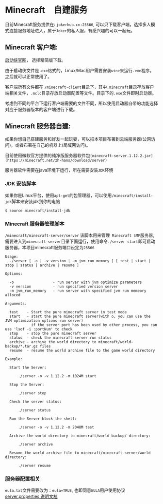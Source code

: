# Minecraft　自建服务

目前Minecraft服务提供在: `jokerhub.cn:25566`, 可以只下载客户端，选择多人模式连接服务地址进入，属于`Joker`的私人服，有感兴趣的可以一起玩。

## Minecraft 客户端:

[启动侠官网](http://www.qidongxia.com)， 选择精简版下载。

由于启动侠文件是`.exe`格式的，Linux/Mac用户需要安装`wine`来运行`.exe`程序。之后就可以正常使用了。

客户端所有文件都在 `/minecraft-client`目录下，其中`.minecraft`目录存放客户端相关文件，`.mclc`目录存放启动器配置等文件。目录下的`.exe`文件即时启动器。

考虑到不同的平台下运行客户端需要的文件不同，所以使用启动器自带的功能选择对应于服务器版本的客户端进行下载。

## Minecraft 服务器自建:

如果你想自己搭建服务和好友一起玩耍，可以把本项目布署到云端服务器(公网访问)，或者布署在自己的机器上(局域网访问)。

目前使用微软官方提供的纯净版服务器软件包`[minecraft-server.1.12.2.jar](https://minecraft.net/zh-hans/download/server)`

服务器软件需要在java环境下运行，所在需要安装`JDK`环境

### JDK 安装脚本

 如果你是Linux平台，使用`apt-get`的包管理器，可以使用`/minecraft/install-jdk`脚本来安装jdk到你的电脑

```
$ source minecraft/install-jdk
```

### Minecraft 服务器管理脚本

`/minecraft/minecraft-server/server` 该脚本用来管理` Minecraft SMP`服务器, 需要进入到`minecraft-server`目录下面运行，使用命令`./server start`即可启动服务器，本项目minecraft服务端口设定为`25566`

```
Usage:
  ./server [ -o | -v version | -m jvm_run_memory ] [ test | start | stop | status | archive | resume ]

Options:

  -o                  - run server with jvm optimize parameters
  -v version          - run specified version server
  -m jvm_run_memory   - run server with specified jvm run memeory alloced

Arguments:

  test    - Start the pure minecraft server in test mode
  start   - start the pure minecraft server(with o, you can use the JVM optimization options run server)
            if the server port has been used by other process, you can use 'lsof -i :portNum' to check
  stop    - stop the pure minecraft server
  status  - check the minecraft server run status
  archive - archive the world directory to minecraft/world-backup/*.tar.gz files
  resume  - resume the world archive file to the game world directory

Example:

  Start the Server:

      ./server -o -v 1.12.2 -m 1024M start

  Stop the Server:

      ./server stop

  Check the server status:

      ./server status

  Run the Server block the shell:

      ./server -o -v 1.12.2 -m 2048M test

  Archive the world directory to minecraft/world-backup/ directory:

      ./server archive

  Resume the world archive file to minecraft/minecraft-server/world directory:

      ./server resume
```

### 服务器配置相关

`eula.txt`文件需要改为：`eula=TRUE`, 也即同意`EULA`用户使用协议
[server.properties 说明文档](http://minecraft.gamepedia.com/Server.properties)
